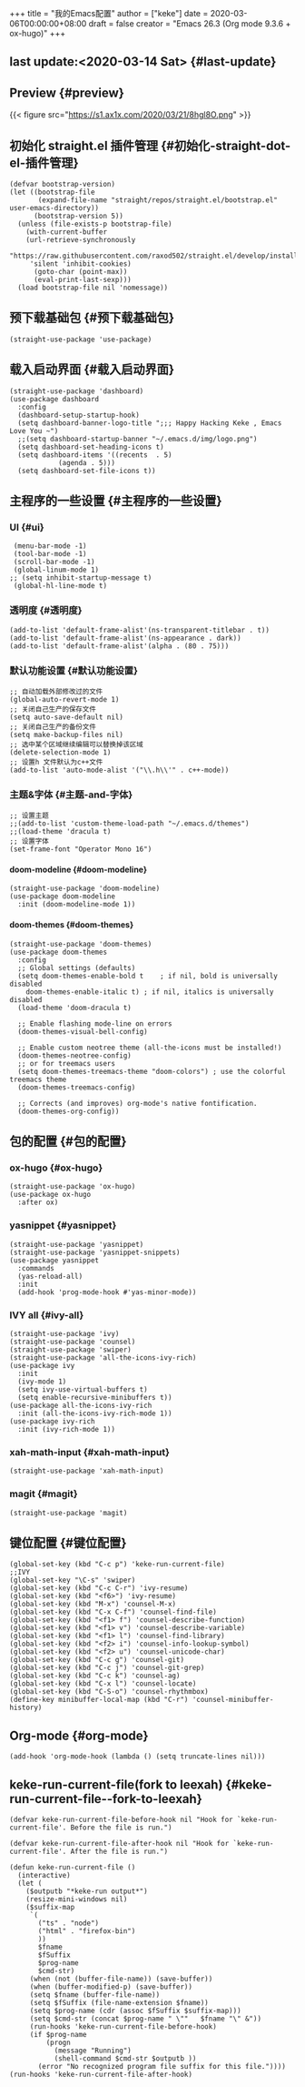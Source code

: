 +++
title = "我的Emacs配置"
author = ["keke"]
date = 2020-03-06T00:00:00+08:00
draft = false
creator = "Emacs 26.3 (Org mode 9.3.6 + ox-hugo)"
+++

## last update:<span class="timestamp-wrapper"><span class="timestamp">&lt;2020-03-14 Sat&gt;</span></span> {#last-update}


## Preview {#preview}

{{< figure src="https://s1.ax1x.com/2020/03/21/8hgl8O.png" >}}


## 初始化 straight.el 插件管理 {#初始化-straight-dot-el-插件管理}

```emacs-lisp
(defvar bootstrap-version)
(let ((bootstrap-file
       (expand-file-name "straight/repos/straight.el/bootstrap.el" user-emacs-directory))
      (bootstrap-version 5))
  (unless (file-exists-p bootstrap-file)
    (with-current-buffer
	(url-retrieve-synchronously
	 "https://raw.githubusercontent.com/raxod502/straight.el/develop/install.el"
	 'silent 'inhibit-cookies)
      (goto-char (point-max))
      (eval-print-last-sexp)))
  (load bootstrap-file nil 'nomessage))
```


## 预下载基础包 {#预下载基础包}

```emacs-lisp
(straight-use-package 'use-package)
```


## 载入启动界面 {#载入启动界面}

```emacs-lisp
(straight-use-package 'dashboard)
(use-package dashboard
  :config
  (dashboard-setup-startup-hook)
  (setq dashboard-banner-logo-title ";;; Happy Hacking Keke , Emacs Love You ~")
  ;;(setq dashboard-startup-banner "~/.emacs.d/img/logo.png")
  (setq dashboard-set-heading-icons t)
  (setq dashboard-items '((recents  . 5)
			(agenda . 5)))
  (setq dashboard-set-file-icons t))

```


## 主程序的一些设置 {#主程序的一些设置}


### UI {#ui}

```emacs-lisp
 (menu-bar-mode -1)
 (tool-bar-mode -1)
 (scroll-bar-mode -1)
 (global-linum-mode 1)
;; (setq inhibit-startup-message t)
 (global-hl-line-mode t)
```


### 透明度 {#透明度}

```emacs-lisp
(add-to-list 'default-frame-alist'(ns-transparent-titlebar . t))
(add-to-list 'default-frame-alist'(ns-appearance . dark))
(add-to-list 'default-frame-alist'(alpha . (80 . 75)))
```


### 默认功能设置 {#默认功能设置}

```emacs-lisp
;; 自动加载外部修改过的文件
(global-auto-revert-mode 1)
;; 关闭自己生产的保存文件
(setq auto-save-default nil)
;; 关闭自己生产的备份文件
(setq make-backup-files nil)
;; 选中某个区域继续编辑可以替换掉该区域
(delete-selection-mode 1)
;; 设置h 文件默认为c++文件
(add-to-list 'auto-mode-alist '("\\.h\\'" . c++-mode))
```


### 主题&字体 {#主题-and-字体}

```emacs-lisp
;; 设置主题
;;(add-to-list 'custom-theme-load-path "~/.emacs.d/themes")
;;(load-theme 'dracula t)
;; 设置字体
(set-frame-font "Operator Mono 16")
```


#### doom-modeline {#doom-modeline}

```emacs-lisp
(straight-use-package 'doom-modeline)
(use-package doom-modeline
  :init (doom-modeline-mode 1))
```


#### doom-themes {#doom-themes}

```emacs-lisp
(straight-use-package 'doom-themes)
(use-package doom-themes
  :config
  ;; Global settings (defaults)
  (setq doom-themes-enable-bold t    ; if nil, bold is universally disabled
	doom-themes-enable-italic t) ; if nil, italics is universally disabled
  (load-theme 'doom-dracula t)

  ;; Enable flashing mode-line on errors
  (doom-themes-visual-bell-config)

  ;; Enable custom neotree theme (all-the-icons must be installed!)
  (doom-themes-neotree-config)
  ;; or for treemacs users
  (setq doom-themes-treemacs-theme "doom-colors") ; use the colorful treemacs theme
  (doom-themes-treemacs-config)

  ;; Corrects (and improves) org-mode's native fontification.
  (doom-themes-org-config))
```


## 包的配置 {#包的配置}


### ox-hugo {#ox-hugo}

```emacs-lisp
(straight-use-package 'ox-hugo)
(use-package ox-hugo
  :after ox)
```


### yasnippet {#yasnippet}

```emacs-lisp
(straight-use-package 'yasnippet)
(straight-use-package 'yasnippet-snippets)
(use-package yasnippet
  :commands
  (yas-reload-all)
  :init
  (add-hook 'prog-mode-hook #'yas-minor-mode))
```


### IVY all {#ivy-all}

```emacs-lisp
(straight-use-package 'ivy)
(straight-use-package 'counsel)
(straight-use-package 'swiper)
(straight-use-package 'all-the-icons-ivy-rich)
(use-package ivy
  :init
  (ivy-mode 1)
  (setq ivy-use-virtual-buffers t)
  (setq enable-recursive-minibuffers t))
(use-package all-the-icons-ivy-rich
  :init (all-the-icons-ivy-rich-mode 1))
(use-package ivy-rich
  :init (ivy-rich-mode 1))
```


### xah-math-input {#xah-math-input}

```emacs-lisp
(straight-use-package 'xah-math-input)
```


### magit {#magit}

```emacs-lisp
(straight-use-package 'magit)
```


## 键位配置 {#键位配置}

```emacs-lisp
(global-set-key (kbd "C-c p") 'keke-run-current-file)
;;IVY
(global-set-key "\C-s" 'swiper)
(global-set-key (kbd "C-c C-r") 'ivy-resume)
(global-set-key (kbd "<f6>") 'ivy-resume)
(global-set-key (kbd "M-x") 'counsel-M-x)
(global-set-key (kbd "C-x C-f") 'counsel-find-file)
(global-set-key (kbd "<f1> f") 'counsel-describe-function)
(global-set-key (kbd "<f1> v") 'counsel-describe-variable)
(global-set-key (kbd "<f1> l") 'counsel-find-library)
(global-set-key (kbd "<f2> i") 'counsel-info-lookup-symbol)
(global-set-key (kbd "<f2> u") 'counsel-unicode-char)
(global-set-key (kbd "C-c g") 'counsel-git)
(global-set-key (kbd "C-c j") 'counsel-git-grep)
(global-set-key (kbd "C-c k") 'counsel-ag)
(global-set-key (kbd "C-x l") 'counsel-locate)
(global-set-key (kbd "C-S-o") 'counsel-rhythmbox)
(define-key minibuffer-local-map (kbd "C-r") 'counsel-minibuffer-history)
```


## Org-mode {#org-mode}

```emacs-lisp
(add-hook 'org-mode-hook (lambda () (setq truncate-lines nil)))
```


## keke-run-current-file(fork to leexah) {#keke-run-current-file--fork-to-leexah}

```emacs-lisp
(defvar keke-run-current-file-before-hook nil "Hook for `keke-run-current-file'. Before the file is run.")

(defvar keke-run-current-file-after-hook nil "Hook for `keke-run-current-file'. After the file is run.")

(defun keke-run-current-file ()
  (interactive)
  (let (
	($outputb "*keke-run output*")
	(resize-mini-windows nil)
	($suffix-map
	 `(
	   ("ts" . "node")
	   ("html" . "firefox-bin")
	   ))
	   $fname
	   $fSuffix
	   $prog-name
	   $cmd-str)
	 (when (not (buffer-file-name)) (save-buffer))
	 (when (buffer-modified-p) (save-buffer))
	 (setq $fname (buffer-file-name))
	 (setq $fSuffix (file-name-extension $fname))
	 (setq $prog-name (cdr (assoc $fSuffix $suffix-map)))
	 (setq $cmd-str (concat $prog-name " \""   $fname "\" &"))
	 (run-hooks 'keke-run-current-file-before-hook)
	 (if $prog-name
	     (progn
	       (message "Running")
	       (shell-command $cmd-str $outputb ))
	   (error "No recognized program file suffix for this file."))))
(run-hooks 'keke-run-current-file-after-hook)
```